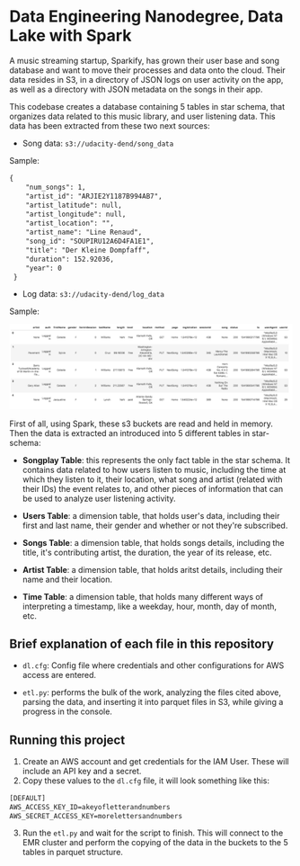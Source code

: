 # Data Engineering Nanodegree, Data Lake with Spark

A music streaming startup, Sparkify, has grown their user base and song database and want to move their processes and data onto the cloud. Their data resides in S3, in a directory of JSON logs on user activity on the app, as well as a directory with JSON metadata on the songs in their app.

This codebase creates a database containing 5 tables in star schema,
that organizes data related to this music library, and user listening data. This data
has been extracted from these two next sources: 

- Song data: `s3://udacity-dend/song_data`

Sample: 
```
{
    "num_songs": 1, 
    "artist_id": "ARJIE2Y1187B994AB7", 
    "artist_latitude": null, 
    "artist_longitude": null, 
    "artist_location": "", 
    "artist_name": "Line Renaud",
    "song_id": "SOUPIRU12A6D4FA1E1", 
    "title": "Der Kleine Dompfaff", 
    "duration": 152.92036, 
    "year": 0
 }
```
- Log data: `s3://udacity-dend/log_data`

Sample: 

![log data sample](img/log-data.png)

First of all, using Spark, these s3 buckets are read and held in memory.
Then the data is extracted an introduced into 5 different tables in star-schema: 

- **Songplay Table**: this represents the only fact table in the star schema. It contains 
  data related to how users listen to music, including the time at which they listen to it, 
  their location, what song and artist (related with their IDs) the event relates to, and other
  pieces of information that can be used to analyze user listening activity. 

- **Users Table**: a dimension table, that holds user's data, including their first and last name,
  their gender and whether or not they're subscribed. 

- **Songs Table**: a dimension table, that holds songs details, including the title, it's 
  contributing artist, the duration, the year of its release, etc. 

- **Artist Table**: a dimension table, that holds aritst details, including their name and 
  their location. 

- **Time Table**: a dimension table, that holds many different ways of interpreting a timestamp, 
  like a weekday, hour, month, day of month, etc. 

## Brief explanation of each file in this repository

- `dl.cfg`: Config file where credentials and other configurations for AWS
  access are entered.

- `etl.py`: performs the bulk of the work, analyzing the files cited above, parsing the data, and 
  inserting it into parquet files in S3, while giving a progress in the console. 

## Running this project

1. Create an AWS account and get credentials for the IAM User. These will include
   an API key and a secret. 
2. Copy these values to the `dl.cfg` file, it will look something like this: 

```
[DEFAULT]
AWS_ACCESS_KEY_ID=akeyofletterandnumbers
AWS_SECRET_ACCESS_KEY=morelettersandnumbers
```

3. Run the `etl.py` and wait for the script to finish. This will connect to the EMR cluster
   and perform the copying of the data in the buckets to the 5 tables in parquet structure.